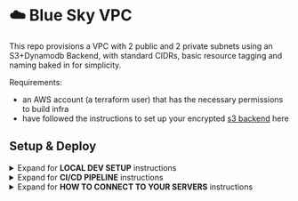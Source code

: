# :cloud: Blue Sky VPC

This repo provisions a VPC with 2 public and 2 private subnets using an S3+Dynamodb Backend, with standard CIDRs, basic resource tagging and naming baked in for simplicity.

Requirements:

- an AWS account (a terraform user) that has the necessary permissions to build infra
- have followed the instructions to set up your encrypted [s3 backend](https://developer.hashicorp.com/terraform/language/settings/backends/s3) here

## Setup & Deploy

<details>
  <summary>Expand for <b>LOCAL DEV SETUP</b> instructions </summary>

:warning: All command are run from the project root directory.

### After cloning this repo:

- use `.env.example` template to create `.env` file
- modify `.env` file with terraform user's credentials and other variables as needed
- `make envkeys` - to export env keys from your local .env file (for local dev only)
- `make tf:init`
  :point_up: if having trouble with creds, try clearing everything with `unset AWS_ACCESS_KEY_ID AWS_SECRET_ACCESS_KEY AWS_SESSION_TOKEN AWS_SECURITY_TOKEN` and re-check you have right key names and values before continuing with debugging the issue.

### Preparing to deploy:

- `make tf.validate`
- `make tf.plan`

### Deployment

- `make tf.apply`

Tear Down

- `make tf.destroy`

</details>

<details>
  <summary>Expand for <b>CI/CD PIPELINE</b> instructions </summary>

(TODO...)

</details>

<details>
  <summary>Expand for <b>HOW TO CONNECT TO YOUR SERVERS</b> instructions </summary>

(TODO...)

</details>
